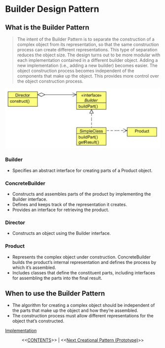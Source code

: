#   Builder Design Pattern


##  What is the Builder Pattern
>   The intent of the Builder Pattern is to separate the construction of a complex object from its representation, so 
    that the same construction process can create different representations. This type of separation reduces the object 
    size. The design turns out to be more modular with each implementation contained in a different builder 
    object. Adding a new implementation (i.e., adding a new builder) becomes easier. The object construction process 
    becomes independent of the components that make up the object. This provides more control over the object 
    construction process.

![UML diagram](https://github.com/11andrew1991/design_patterns/blob/master/Builder/img/builder.PNG)

    
### Builder
-   Specifies an abstract interface for creating parts of a Product object.

### ConcreteBuilder
-   Constructs and assembles parts of the product by implementing the Builder interface.
-   Defines and keeps track of the representation it creates.
-   Provides an interface for retrieving the product.
 
### Director
-   Constructs an object using the Builder interface.

### Product
-   Represents the complex object under construction. ConcreteBuilder builds the product’s internal representation 
    and defines the process by which it’s assembled.
-   Includes classes that define the constituent parts, including interfaces for assembling the parts into the 
    final result.
        
        
##  When to use the Builder Pattern
-   The algorithm for creating a complex object should be independent of the parts that make up the object and 
    how they’re assembled.
-   The construction process must allow different representations for the object that’s constructed.


[Implementation](https://github.com/11andrew1991/design_patterns/tree/master/Builder/app/)


<p align="center">
  <<<a href="https://github.com/11andrew1991/design_patterns#design-patterns">CONTENTS</a>>> |
  <<<a href="https://github.com/11andrew1991/design_patterns/tree/master/Prototype#prototype-design-pattern">Next Creational Pattern (Prototype)</a>>>
</p>